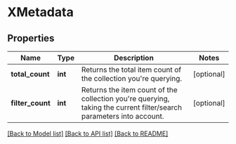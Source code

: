 # XMetadata

## Properties
Name | Type | Description | Notes
------------ | ------------- | ------------- | -------------
**total_count** | **int** | Returns the total item count of the collection you&#x27;re querying. | [optional] 
**filter_count** | **int** | Returns the item count of the collection you&#x27;re querying, taking the current filter/search parameters into account. | [optional] 

[[Back to Model list]](../../README.md#documentation-for-models) [[Back to API list]](../../README.md#documentation-for-api-endpoints) [[Back to README]](../../README.md)

